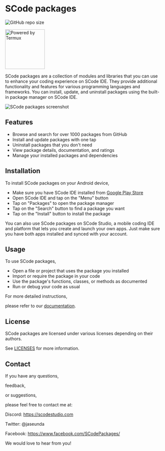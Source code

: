 # SCode packages

![GitHub repo size](https://img.shields.io/github/repo-size/jaseunda/scode-packages)

<img src="https://github.com/termux/termux-app/blob/master/art/ic_launcher2.png" alt="Powered by Termux" width="128px"></img>

SCode packages are a collection of modules and libraries that you can use to enhance your coding experience on SCode IDE. They provide additional functionality and features for various programming languages and frameworks. You can install, update, and uninstall packages using the built-in package manager on SCode IDE.

![SCode packages screenshot](screenshot.png)

## Features

- Browse and search for over 1000 packages from GitHub
- Install and update packages with one tap
- Uninstall packages that you don't need
- View package details,
documentation,
and ratings
- Manage your installed packages and dependencies

## Installation

To install SCode packages on your Android device,

- Make sure you have SCode IDE installed from [Google Play Store](https://play.google.com/store/apps/details?id=com.jaseunda.scode&gl=US)
- Open SCode IDE and tap on the "Menu" button
- Tap on "Packages" to open the package manager
- Tap on the "Search" button to find a package you want
- Tap on the "Install" button to install the package

You can also use SCode packages on SCode Studio, a mobile coding IDE and platform that lets you create and launch your own apps. Just make sure you have both apps installed and synced with your account.

## Usage

To use SCode packages,

- Open a file or project that uses the package you installed
- Import or require the package in your code
- Use the package's functions,
classes,
or methods as documented
- Run or debug your code as usual

For more detailed instructions,

please refer to our [documentation](https://scode-packages.com/docs).

## License

SCode packages are licensed under various licenses depending on their authors.

See [LICENSES](LICENSES) for more information.

## Contact

If you have any questions,

feedback,

or suggestions,

please feel free to contact me at:

Discord: https://scodestudio.com

Twitter: @jaseunda

Facebook: https://www.facebook.com/SCodePackages/

We would love to hear from you!
